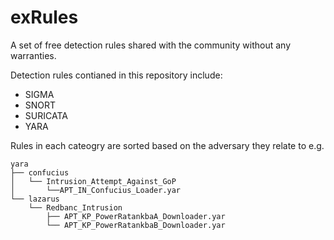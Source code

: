 # exRules
A set of free detection rules shared with the community without any warranties.

Detection rules contianed in this repository include:
- SIGMA
- SNORT
- SURICATA
- YARA

Rules in each cateogry are sorted based on the adversary they relate to e.g.  
```
yara  
├── confucius  
│   └── Intrusion_Attempt_Against_GoP
│       └──APT_IN_Confucius_Loader.yar  
└── lazarus  
    └── Redbanc_Intrusion
        ├── APT_KP_PowerRatankbaA_Downloader.yar  
        └── APT_KP_PowerRatankbaB_Downloader.yar  
```
